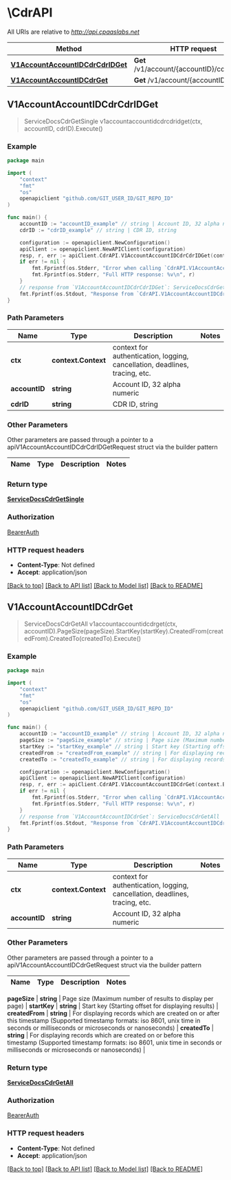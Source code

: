 # \CdrAPI

All URIs are relative to *http://api.cpaaslabs.net*

Method | HTTP request | Description
------------- | ------------- | -------------
[**V1AccountAccountIDCdrCdrIDGet**](CdrAPI.md#V1AccountAccountIDCdrCdrIDGet) | **Get** /v1/account/{accountID}/cdr/{cdrID} | 
[**V1AccountAccountIDCdrGet**](CdrAPI.md#V1AccountAccountIDCdrGet) | **Get** /v1/account/{accountID}/cdr | 



## V1AccountAccountIDCdrCdrIDGet

> ServiceDocsCdrGetSingle v1accountaccountidcdrcdridget(ctx, accountID, cdrID).Execute()





### Example

```go
package main

import (
	"context"
	"fmt"
	"os"
	openapiclient "github.com/GIT_USER_ID/GIT_REPO_ID"
)

func main() {
	accountID := "accountID_example" // string | Account ID, 32 alpha numeric
	cdrID := "cdrID_example" // string | CDR ID, string

	configuration := openapiclient.NewConfiguration()
	apiClient := openapiclient.NewAPIClient(configuration)
	resp, r, err := apiClient.CdrAPI.V1AccountAccountIDCdrCdrIDGet(context.Background(), accountID, cdrID).Execute()
	if err != nil {
		fmt.Fprintf(os.Stderr, "Error when calling `CdrAPI.V1AccountAccountIDCdrCdrIDGet``: %v\n", err)
		fmt.Fprintf(os.Stderr, "Full HTTP response: %v\n", r)
	}
	// response from `V1AccountAccountIDCdrCdrIDGet`: ServiceDocsCdrGetSingle
	fmt.Fprintf(os.Stdout, "Response from `CdrAPI.V1AccountAccountIDCdrCdrIDGet`: %v\n", resp)
}
```

### Path Parameters


Name | Type | Description  | Notes
------------- | ------------- | ------------- | -------------
**ctx** | **context.Context** | context for authentication, logging, cancellation, deadlines, tracing, etc.
**accountID** | **string** | Account ID, 32 alpha numeric | 
**cdrID** | **string** | CDR ID, string | 

### Other Parameters

Other parameters are passed through a pointer to a apiV1AccountAccountIDCdrCdrIDGetRequest struct via the builder pattern


Name | Type | Description  | Notes
------------- | ------------- | ------------- | -------------



### Return type

[**ServiceDocsCdrGetSingle**](ServiceDocsCdrGetSingle.md)

### Authorization

[BearerAuth](../README.md#BearerAuth)

### HTTP request headers

- **Content-Type**: Not defined
- **Accept**: application/json

[[Back to top]](#) [[Back to API list]](../README.md#documentation-for-api-endpoints)
[[Back to Model list]](../README.md#documentation-for-models)
[[Back to README]](../README.md)


## V1AccountAccountIDCdrGet

> ServiceDocsCdrGetAll v1accountaccountidcdrget(ctx, accountID).PageSize(pageSize).StartKey(startKey).CreatedFrom(createdFrom).CreatedTo(createdTo).Execute()





### Example

```go
package main

import (
	"context"
	"fmt"
	"os"
	openapiclient "github.com/GIT_USER_ID/GIT_REPO_ID"
)

func main() {
	accountID := "accountID_example" // string | Account ID, 32 alpha numeric
	pageSize := "pageSize_example" // string | Page size (Maximum number of results to display per page)
	startKey := "startKey_example" // string | Start key (Starting offset for displaying results)
	createdFrom := "createdFrom_example" // string | For displaying records which are created on or after this timestamp (Supported timestamp formats: iso 8601, unix time in seconds or milliseconds or microseconds or nanoseconds)
	createdTo := "createdTo_example" // string | For displaying records which are created on or before this timestamp (Supported timestamp formats: iso 8601, unix time in seconds or milliseconds or microseconds or nanoseconds)

	configuration := openapiclient.NewConfiguration()
	apiClient := openapiclient.NewAPIClient(configuration)
	resp, r, err := apiClient.CdrAPI.V1AccountAccountIDCdrGet(context.Background(), accountID).PageSize(pageSize).StartKey(startKey).CreatedFrom(createdFrom).CreatedTo(createdTo).Execute()
	if err != nil {
		fmt.Fprintf(os.Stderr, "Error when calling `CdrAPI.V1AccountAccountIDCdrGet``: %v\n", err)
		fmt.Fprintf(os.Stderr, "Full HTTP response: %v\n", r)
	}
	// response from `V1AccountAccountIDCdrGet`: ServiceDocsCdrGetAll
	fmt.Fprintf(os.Stdout, "Response from `CdrAPI.V1AccountAccountIDCdrGet`: %v\n", resp)
}
```

### Path Parameters


Name | Type | Description  | Notes
------------- | ------------- | ------------- | -------------
**ctx** | **context.Context** | context for authentication, logging, cancellation, deadlines, tracing, etc.
**accountID** | **string** | Account ID, 32 alpha numeric | 

### Other Parameters

Other parameters are passed through a pointer to a apiV1AccountAccountIDCdrGetRequest struct via the builder pattern


Name | Type | Description  | Notes
------------- | ------------- | ------------- | -------------

 **pageSize** | **string** | Page size (Maximum number of results to display per page) | 
 **startKey** | **string** | Start key (Starting offset for displaying results) | 
 **createdFrom** | **string** | For displaying records which are created on or after this timestamp (Supported timestamp formats: iso 8601, unix time in seconds or milliseconds or microseconds or nanoseconds) | 
 **createdTo** | **string** | For displaying records which are created on or before this timestamp (Supported timestamp formats: iso 8601, unix time in seconds or milliseconds or microseconds or nanoseconds) | 

### Return type

[**ServiceDocsCdrGetAll**](ServiceDocsCdrGetAll.md)

### Authorization

[BearerAuth](../README.md#BearerAuth)

### HTTP request headers

- **Content-Type**: Not defined
- **Accept**: application/json

[[Back to top]](#) [[Back to API list]](../README.md#documentation-for-api-endpoints)
[[Back to Model list]](../README.md#documentation-for-models)
[[Back to README]](../README.md)

